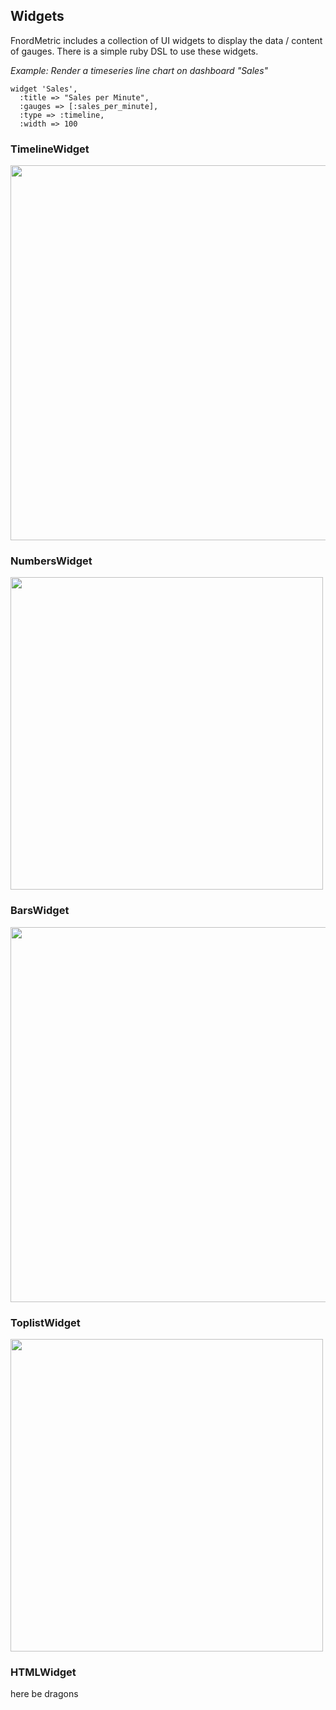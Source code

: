 Widgets
-------

FnordMetric includes a collection of UI widgets to display the data /
content of gauges. There is a simple ruby DSL to use these widgets.

_Example: Render a timeseries line chart on dashboard "Sales"_

    widget 'Sales',
      :title => "Sales per Minute",
      :gauges => [:sales_per_minute],
      :type => :timeline,
      :width => 100



### TimelineWidget

<img src="/img/widget_timeseries.png" width="600" />


### NumbersWidget

<img src="/img/widget_numbers.png" width="500" />


### BarsWidget

<img src="/img/widget_bars.png" width="600" />


### ToplistWidget

<img src="/img/widget_toplist.png" width="500" />


### HTMLWidget

here be dragons


